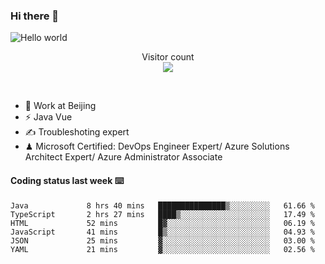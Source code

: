 ### Hi there 👋

<img src="https://raw.githubusercontent.com/sagar-viradiya/sagar-viradiya/master/resources/banner.png" alt="Hello world">
<p align="center"> 
  Visitor count<br/>
  <img src="https://profile-counter.glitch.me/youszoe/count.svg" />
</p>
<br/>

- 🍻 Work at Beijing 
- ⚡ Java Vue
- ✍️ Troubleshoting expert
- ♟  Microsoft Certified: DevOps Engineer Expert/ Azure Solutions Architect Expert/ Azure Administrator Associate

#### Coding status last week ⌨️

<!--START_SECTION:waka-->

```text
Java             8 hrs 40 mins   ███████████████▒░░░░░░░░░   61.66 %
TypeScript       2 hrs 27 mins   ████▒░░░░░░░░░░░░░░░░░░░░   17.49 %
HTML             52 mins         █▓░░░░░░░░░░░░░░░░░░░░░░░   06.19 %
JavaScript       41 mins         █▒░░░░░░░░░░░░░░░░░░░░░░░   04.93 %
JSON             25 mins         ▓░░░░░░░░░░░░░░░░░░░░░░░░   03.00 %
YAML             21 mins         ▓░░░░░░░░░░░░░░░░░░░░░░░░   02.56 %
```

<!--END_SECTION:waka-->

<br/>
<center><img src="http://ghchart.rshah.org/409ba5/yousazoe" alt="" /></center>


